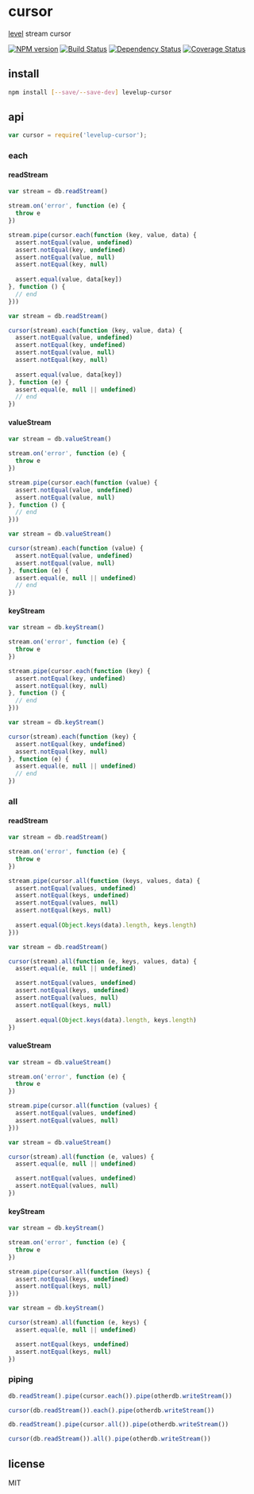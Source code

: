 # cursor

[level](https://github.com/level/level) stream cursor

[![NPM version](https://badge.fury.io/js/levelup-cursor.png)](http://badge.fury.io/js/levelup-cursor)
[![Build Status](https://secure.travis-ci.org/kordon/cursor.png)](http://travis-ci.org/kordon/cursor)
[![Dependency Status](https://gemnasium.com/kordon/cursor.png)](https://gemnasium.com/kordon/cursor)
[![Coverage Status](https://coveralls.io/repos/kordon/cursor/badge.png?branch=master)](https://coveralls.io/r/kordon/cursor?branch=master)

## install

```bash
npm install [--save/--save-dev] levelup-cursor
```

## api

```js
var cursor = require('levelup-cursor');
```

### each

#### readStream

```js
var stream = db.readStream()

stream.on('error', function (e) {
  throw e
})

stream.pipe(cursor.each(function (key, value, data) {
  assert.notEqual(value, undefined)
  assert.notEqual(key, undefined)
  assert.notEqual(value, null)
  assert.notEqual(key, null)
  
  assert.equal(value, data[key])  
}, function () {
  // end
}))
```

```js
var stream = db.readStream()

cursor(stream).each(function (key, value, data) {
  assert.notEqual(value, undefined)
  assert.notEqual(key, undefined)
  assert.notEqual(value, null)
  assert.notEqual(key, null)
  
  assert.equal(value, data[key]) 
}, function (e) {
  assert.equal(e, null || undefined)
  // end
})
```

#### valueStream

```js
var stream = db.valueStream()

stream.on('error', function (e) {
  throw e
})

stream.pipe(cursor.each(function (value) {
  assert.notEqual(value, undefined)
  assert.notEqual(value, null)
}, function () {
  // end
}))
```

```js
var stream = db.valueStream()

cursor(stream).each(function (value) {
  assert.notEqual(value, undefined)
  assert.notEqual(value, null)
}, function (e) {
  assert.equal(e, null || undefined)
  // end
})
```

#### keyStream

```js
var stream = db.keyStream()

stream.on('error', function (e) {
  throw e
})

stream.pipe(cursor.each(function (key) {
  assert.notEqual(key, undefined)
  assert.notEqual(key, null)
}, function () {
  // end
}))
```

```js
var stream = db.keyStream()

cursor(stream).each(function (key) {
  assert.notEqual(key, undefined)
  assert.notEqual(key, null)
}, function (e) {
  assert.equal(e, null || undefined)
  // end
})
```

### all

#### readStream

```js
var stream = db.readStream()

stream.on('error', function (e) {
  throw e
})

stream.pipe(cursor.all(function (keys, values, data) {
  assert.notEqual(values, undefined)
  assert.notEqual(keys, undefined)
  assert.notEqual(values, null)
  assert.notEqual(keys, null)
  
  assert.equal(Object.keys(data).length, keys.length)
}))
```

```js
var stream = db.readStream()

cursor(stream).all(function (e, keys, values, data) {
  assert.equal(e, null || undefined)

  assert.notEqual(values, undefined)
  assert.notEqual(keys, undefined)
  assert.notEqual(values, null)
  assert.notEqual(keys, null)
  
  assert.equal(Object.keys(data).length, keys.length)
})
```

#### valueStream

```js
var stream = db.valueStream()

stream.on('error', function (e) {
  throw e
})

stream.pipe(cursor.all(function (values) {
  assert.notEqual(values, undefined)
  assert.notEqual(values, null)
}))
```

```js
var stream = db.valueStream()

cursor(stream).all(function (e, values) {
  assert.equal(e, null || undefined)

  assert.notEqual(values, undefined)
  assert.notEqual(values, null)
})
```

#### keyStream

```js
var stream = db.keyStream()

stream.on('error', function (e) {
  throw e
})

stream.pipe(cursor.all(function (keys) {
  assert.notEqual(keys, undefined)
  assert.notEqual(keys, null)
}))
```

```js
var stream = db.keyStream()

cursor(stream).all(function (e, keys) {
  assert.equal(e, null || undefined)

  assert.notEqual(keys, undefined)
  assert.notEqual(keys, null)
})
```

### piping

```js
db.readStream().pipe(cursor.each()).pipe(otherdb.writeStream())
```

```js
cursor(db.readStream()).each().pipe(otherdb.writeStream())
```

```js
db.readStream().pipe(cursor.all()).pipe(otherdb.writeStream())
```

```js
cursor(db.readStream()).all().pipe(otherdb.writeStream())
```

## license

MIT
